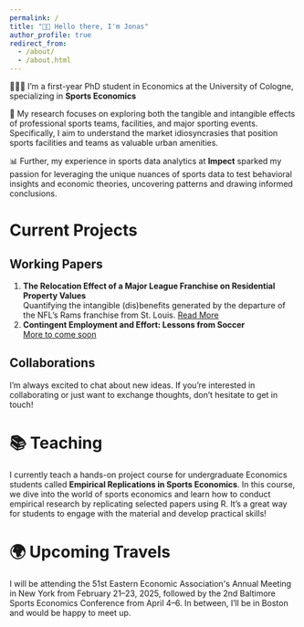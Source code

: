 ```yaml
---
permalink: /
title: "👋🏼 Hello there, I'm Jonas"
author_profile: true
redirect_from: 
  - /about/
  - /about.html
---
```


👨🏻‍💻 I’m a first-year PhD student in Economics at the University of Cologne, specializing in **Sports Economics**

🔬 My research focuses on exploring both the tangible and intangible effects of professional sports teams, facilities, and major sporting events. Specifically, I aim to understand the market idiosyncrasies that position sports facilities and teams as valuable urban amenities.

📊 Further, my experience in sports data analytics at **Impect** sparked my passion for leveraging the unique nuances of sports data to test behavioral insights and economic theories, uncovering patterns and drawing informed conclusions. 

# Current Projects
## Working Papers
1. **The Relocation Effect of a Major League Franchise on Residential Property Values**  
   Quantifying the intangible (dis)benefits generated by the departure of the NFL’s Rams franchise from St. Louis. [Read More](http://jonasfroch.github.io/files/Paper.pdf)
2. **Contingent Employment and Effort: Lessons from Soccer**  
   [More to come soon]()

## Collaborations
I’m always excited to chat about new ideas. If you’re interested in collaborating or just want to exchange thoughts, don’t hesitate to get in touch!

# 📚 Teaching
I currently teach a hands-on project course for undergraduate Economics students called **Empirical Replications in Sports Economics**. In this course, we dive into the world of sports economics and learn how to conduct empirical research by replicating selected papers using R. It’s a great way for students to engage with the material and develop practical skills!

# 🌍 Upcoming Travels
I will be attending the 51st Eastern Economic Association's Annual Meeting in New York from February 21–23, 2025, followed by the 2nd Baltimore Sports Economics Conference from April 4–6. In between, I’ll be in Boston and would be happy to meet up.
